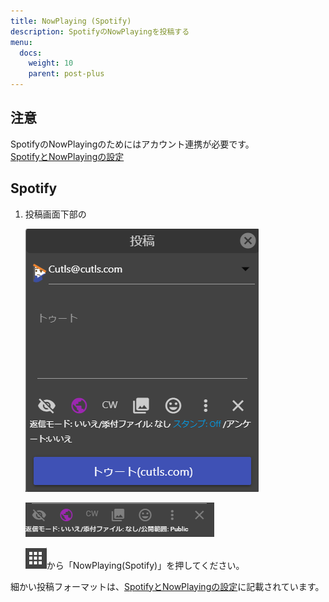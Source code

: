 ```yaml
---
title: NowPlaying (Spotify)
description: SpotifyのNowPlayingを投稿する
menu:
  docs:
    weight: 10
    parent: post-plus
---
```

## 注意

SpotifyのNowPlayingのためにはアカウント連携が必要です。  
[SpotifyとNowPlayingの設定](https://docs.thedesk.top/settings/spotify)  

## Spotify

1. 投稿画面下部の  

   ![toot3](https://raw.githubusercontent.com/cutls/TheDeskDocs/master/media/toot3.png)  

   ![toot7](https://raw.githubusercontent.com/cutls/TheDeskDocs/master/media/toot7.png)  

   ![toot13](https://raw.githubusercontent.com/cutls/TheDeskDocs/master/media/toot13.png)から「NowPlaying(Spotify)」を押してください。  

細かい投稿フォーマットは、[SpotifyとNowPlayingの設定](https://docs.thedesk.top/settings/spotify)に記載されています。
